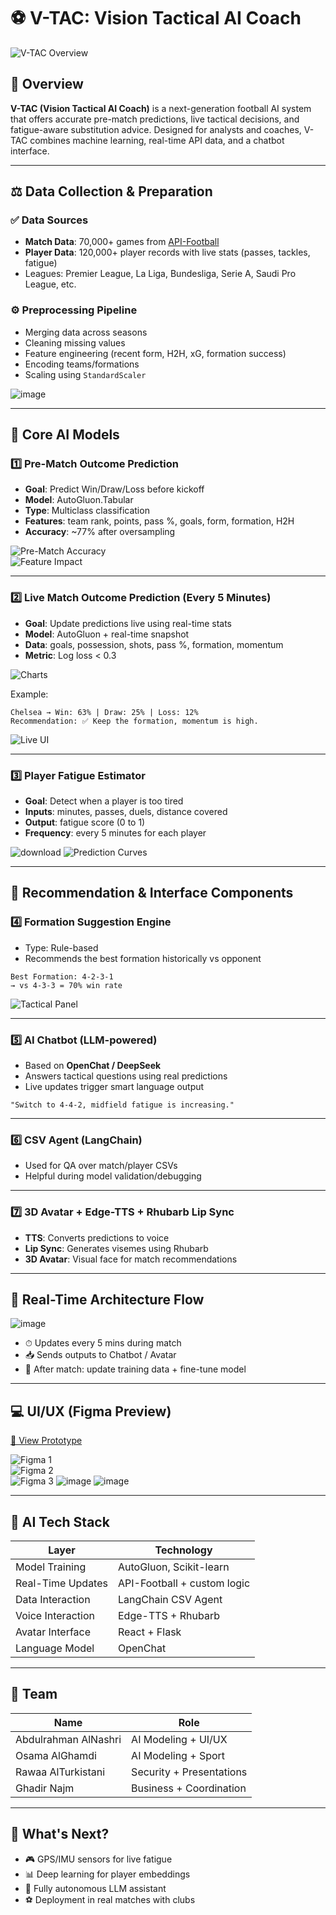 

# ⚽ V-TAC: Vision Tactical AI Coach

![V-TAC Overview](https://github.com/user-attachments/assets/03a0fe80-a9b9-43fe-8b26-a1c64b95e47c)

## 🌟 Overview

**V-TAC (Vision Tactical AI Coach)** is a next-generation football AI system that offers accurate pre-match predictions, live tactical decisions, and fatigue-aware substitution advice. Designed for analysts and coaches, V-TAC combines machine learning, real-time API data, and a chatbot interface.

---

## ⚖️ Data Collection & Preparation

### ✅ Data Sources
- **Match Data**: 70,000+ games from [API-Football](https://www.api-football.com)
- **Player Data**: 120,000+ player records with live stats (passes, tackles, fatigue)
- Leagues: Premier League, La Liga, Bundesliga, Serie A, Saudi Pro League, etc.

### ⚙️ Preprocessing Pipeline
- Merging data across seasons
- Cleaning missing values
- Feature engineering (recent form, H2H, xG, formation success)
- Encoding teams/formations
- Scaling using `StandardScaler`

![image](https://github.com/user-attachments/assets/c3a70e90-44c8-4523-aaf2-ed8855b88a71)

---

## 🤖 Core AI Models

### 1️⃣ Pre-Match Outcome Prediction
- **Goal**: Predict Win/Draw/Loss before kickoff
- **Model**: AutoGluon.Tabular
- **Type**: Multiclass classification
- **Features**: team rank, points, pass %, goals, form, formation, H2H
- **Accuracy**: ~77% after oversampling

![Pre-Match Accuracy](https://github.com/user-attachments/assets/e4feb2c4-e18a-42d9-9b05-863c3a0b3440)  
![Feature Impact](https://github.com/user-attachments/assets/5c487c62-ff76-4058-9870-140fd545323e)

---

### 2️⃣ Live Match Outcome Prediction (Every 5 Minutes)
- **Goal**: Update predictions live using real-time stats
- **Model**: AutoGluon + real-time snapshot
- **Data**: goals, possession, shots, pass %, formation, momentum
- **Metric**: Log loss < 0.3

![Charts](https://github.com/user-attachments/assets/895f25ca-19e6-45b8-b3cc-98145d6cf9da)  



Example:
```
Chelsea → Win: 63% | Draw: 25% | Loss: 12%
Recommendation: ✅ Keep the formation, momentum is high.
```

![Live UI](https://github.com/user-attachments/assets/d5702d96-657c-4633-9b5d-f84f6c7995d8)  

---

### 3️⃣ Player Fatigue Estimator
- **Goal**: Detect when a player is too tired
- **Inputs**: minutes, passes, duels, distance covered
- **Output**: fatigue score (0 to 1)
- **Frequency**: every 5 minutes for each player

![download](https://github.com/user-attachments/assets/337dc056-45c3-44be-9292-20f658f2be70)
![Prediction Curves](https://github.com/user-attachments/assets/dc3b88c4-c6bc-4203-904d-566bb33a401a)

---

## 🧭 Recommendation & Interface Components

### 4️⃣ Formation Suggestion Engine
- Type: Rule-based
- Recommends the best formation historically vs opponent
```
Best Formation: 4-2-3-1
→ vs 4-3-3 = 70% win rate
```
![Tactical Panel](https://github.com/user-attachments/assets/ea4371f9-c8ca-4aa7-b0c7-130bbcdf4c1f)  

---

### 5️⃣ AI Chatbot (LLM-powered)
- Based on **OpenChat / DeepSeek**
- Answers tactical questions using real predictions
- Live updates trigger smart language output
```
"Switch to 4-4-2, midfield fatigue is increasing."
```

---

### 6️⃣ CSV Agent (LangChain)
- Used for QA over match/player CSVs
- Helpful during model validation/debugging


---

### 7️⃣ 3D Avatar + Edge-TTS + Rhubarb Lip Sync
- **TTS**: Converts predictions to voice
- **Lip Sync**: Generates visemes using Rhubarb
- **3D Avatar**: Visual face for match recommendations


---

## 🔁 Real-Time Architecture Flow

![image](https://github.com/user-attachments/assets/ae17cb3e-f714-4f5b-a359-4acba8070a14)

- ⏱ Updates every 5 mins during match
- 📥 Sends outputs to Chatbot / Avatar
- 🔁 After match: update training data + fine-tune model

---

## 💻 UI/UX (Figma Preview)

[🔗 View Prototype](https://www.figma.com/proto/cMnlbXuyIG1liGdh1vhMMY/V-TAC)

![Figma 1](https://github.com/user-attachments/assets/58144ca0-7e3c-49bc-b438-3d0b44314ab8)  
![Figma 2](https://github.com/user-attachments/assets/8b1e6ede-769a-4e9d-bd66-8257a5be931d)  
![Figma 3](https://github.com/user-attachments/assets/f1296340-b97b-4e8b-8fe0-93afdb9d51d4) 
![image](https://github.com/user-attachments/assets/f85ca1f2-d9b1-4f10-a6cc-2b4bdb06bf8f)
![image](https://github.com/user-attachments/assets/2118bc4b-9367-43d0-a729-4df7f1ee8af7)

---

## 🧠 AI Tech Stack

| Layer               | Technology                  |
|---------------------|------------------------------|
| Model Training      | AutoGluon, Scikit-learn      |
| Real-Time Updates   | API-Football + custom logic  |
| Data Interaction    | LangChain CSV Agent          |
| Voice Interaction   | Edge-TTS + Rhubarb           |
| Avatar Interface    | React + Flask                |
| Language Model      | OpenChat                     |

---

## 👥 Team

| Name                 | Role                        |
|----------------------|-----------------------------|
| Abdulrahman AlNashri | AI Modeling + UI/UX         |
| Osama AlGhamdi       | AI Modeling + Sport         |
| Rawaa AlTurkistani   | Security + Presentations    |
| Ghadir Najm          | Business + Coordination     |

---

## 🚀 What's Next?
- 🎮 GPS/IMU sensors for live fatigue
- 📊 Deep learning for player embeddings
- 🧠 Fully autonomous LLM assistant
- ⚽ Deployment in real matches with clubs
